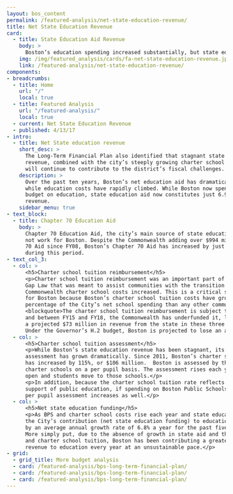```yaml
---
layout: bos_content
permalink: /featured-analysis/net-state-education-revenue/
title: Net State Education Revenue
card:
  - title: State Education Aid Revenue
    body: >
      Boston’s education spending increased substantially, but state education funding has not kept pace.
    img: /img/featured_analysis/cards/fa-net-state-education-revenue.jpg
    link: /featured-analysis/net-state-education-revenue/
components:
- breadcrumbs:
  - title: Home
    url: "/"
    local: true
  - title: Featured Analysis
    url: "/featured-analysis/"
    local: true
  - current: Net State Education Revenue
  - published: 4/13/17
- intro:
  - title: Net State education revenue
    short_desc: >
      The Long-Term Financial Plan also identified that stagnant state education 
      revenue, combined with the city’s steeply growing charter school assessments, 
      will continue to contribute to the district’s fiscal challenges. 
    description: >
      Over the past ten years, Boston’s net education aid has dramatically declined, 
      while education costs have rapidly climbed. While Boston now spends 40% of its 
      budget on education, state education aid now constitutes just 6.9% of total 
      revenue.
    sidebar_menu: true    
- text_block:
  - title: Chapter 70 Education Aid
    body: >
      Chapter 70 Education Aid, the city’s main source of state education aid, does 
      not work for Boston. Despite the Commonwealth adding over $994 million to Chapter 
      70 Aid since FY08, Boston’s Chapter 70 Aid has increased by just $1.6 million 
      during this period.  
- text_col_3:
  - col: >
      <h5>Charter school tuition reimbursement</h5>
      <p>Charter school tuition reimbursement was an important part of the 2010 Achievement 
      Gap Law that was meant to assist communities with the transition years as their 
      Commonwealth charter school costs increased. This is a critical source of revenue 
      for Boston because Boston’s charter school tuition costs have grown rapidly to a greater 
      percentage of the City’s net school spending than any other community in the state. 
      <blockquote>The charter school tuition reimbursement is subject to legislative appropriation, 
      and between FY15 and FY18, the Commonwealth has underfunded it, leading Boston to lose 
      a projected $73 million in revenue from the state in these three years combined.</blockquote> 
      Under the Governor’s H.2 budget, Boston is projected to lose an additional $25 million in FY18 due to the underfunding of this appropriation by the Commonwealth.</p>
  - col: >
      <h5>Charter school tuition assessment</h5>
      <p>While Boston’s state education revenue has been stagnant, its charter school tuition 
      assessment has grown dramatically. Since 2011, Boston’s charter school tuition assessment 
      has increased by 115%, or $106 million.  Boston is assessed by the Commonwealth to fund 
      charter schools on a per pupil basis. The assessment rises each year as charter school seats 
      open and students move to those schools.</p>
      <p>In addition, because the charter school tuition rate reflects the City’s spending in 
      support of public education, if spending on Boston Public Schools increases, the City’s 
      per pupil assessment increases as well.</p>
  - col: >
      <h5>Net state education funding</h5>
      <p>As BPS and charter school costs rise each year and state education aid remains stagnant, 
      the City’s contribution (net state education funding) to education in Boston has increased 
      by an average annual growth rate of 6.8% a year for the past five years (FY13-FY17). 
      More simply put, due to the absence of growth in state aid and the growing costs of BPS 
      and charter school tuition, Boston has been contributing a greater portion of its general 
      revenue to education every year at an unsustainable pace.</p>
- grid: 
  - grid_title: More budget analysis
  - card: /featured-analysis/bps-long-term-financial-plan/
  - card: /featured-analysis/bps-long-term-financial-plan/
  - card: /featured-analysis/bps-long-term-financial-plan/
---
```

